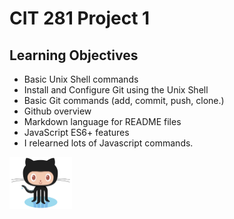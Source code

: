 # CIT 281 Project 1

## Learning Objectives

- Basic Unix Shell commands
- Install and Configure Git using the Unix Shell
- Basic Git commands (add, commit, push, clone.)
- Github overview
- Markdown language for README files
- JavaScript ES6+ features
- I relearned lots of Javascript commands.
<img src="images/octocat.jpg" width="100">
